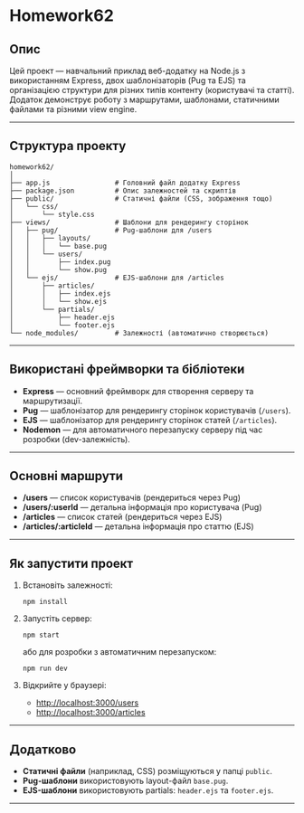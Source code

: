 # Homework62

## Опис

Цей проект — навчальний приклад веб-додатку на Node.js з використанням Express, двох шаблонізаторів (Pug та EJS) та організацією структури для різних типів контенту (користувачі та статті). Додаток демонструє роботу з маршрутами, шаблонами, статичними файлами та різними view engine.

---

## Структура проекту

```
homework62/
│
├── app.js                # Головний файл додатку Express
├── package.json          # Опис залежностей та скриптів
├── public/               # Статичні файли (CSS, зображення тощо)
│   └── css/
│       └── style.css
├── views/                # Шаблони для рендерингу сторінок
│   ├── pug/              # Pug-шаблони для /users
│   │   ├── layouts/
│   │   │   └── base.pug
│   │   └── users/
│   │       ├── index.pug
│   │       └── show.pug
│   └── ejs/              # EJS-шаблони для /articles
│       ├── articles/
│       │   ├── index.ejs
│       │   └── show.ejs
│       └── partials/
│           ├── header.ejs
│           └── footer.ejs
└── node_modules/         # Залежності (автоматично створюється)
```

---

## Використані фреймворки та бібліотеки

- **Express** — основний фреймворк для створення серверу та маршрутизації.
- **Pug** — шаблонізатор для рендерингу сторінок користувачів (`/users`).
- **EJS** — шаблонізатор для рендерингу сторінок статей (`/articles`).
- **Nodemon** — для автоматичного перезапуску серверу під час розробки (dev-залежність).

---

## Основні маршрути

- **/users** — список користувачів (рендериться через Pug)
- **/users/:userId** — детальна інформація про користувача (Pug)
- **/articles** — список статей (рендериться через EJS)
- **/articles/:articleId** — детальна інформація про статтю (EJS)

---

## Як запустити проект

1. Встановіть залежності:
   ```
   npm install
   ```
2. Запустіть сервер:

   ```
   npm start
   ```

   або для розробки з автоматичним перезапуском:

   ```
   npm run dev
   ```

3. Відкрийте у браузері:
   - [http://localhost:3000/users](http://localhost:3000/users)
   - [http://localhost:3000/articles](http://localhost:3000/articles)

---

## Додатково

- **Статичні файли** (наприклад, CSS) розміщуються у папці `public`.
- **Pug-шаблони** використовують layout-файл `base.pug`.
- **EJS-шаблони** використовують partials: `header.ejs` та `footer.ejs`.

---
